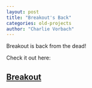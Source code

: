 ```yaml
---
layout: post
title: "Breakout's Back"
categories: old-projects
author: "Charlie Vorbach"
---
```


Breakout is back from the dead!

Check it out here:
## [Breakout](https://charliea0.github.io/projects/Breakout)
